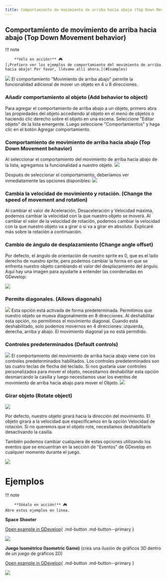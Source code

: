 ```yaml
---
title: Comportamiento de movimiento de arriba hacia abajo (Top Down Movement behavior)
---
```

## Comportamiento de movimiento de arriba hacia abajo (Top Down Movement behavior)

!!! note

        **Vélo en acción!** 🎮
    [¡Prefiero ver los ejemplos de comportamiento del movimiento de arriba hacia abajo! Por favor, llévame allí ahora.](#Examples)

![](/gdevelop5/behaviors/topdownmovementbehavioricon.jpg) El comportamiento "Movimiento de arriba abajo" permite la funcionalidad adicional de mover un objeto en 4 u 8 direcciones.

### Añadir comportamiento al objeto (Add behavior to object)

Para agregar el comportamiento de arriba abajo a un objeto, primero abra las propiedades del objeto accediendo al objeto en el menú de objetos o haciendo clic derecho sobre el objeto en una escena. Seleccione "Editar objeto" de la lista emergente. Luego seleccione "Comportamientos" y haga clic en el botón Agregar comportamiento.

### Comportamiento de movimiento de arriba hacia abajo (Top Down Movement behavior)

Al seleccionar el comportamiento del movimiento de arriba hacia abajo de la lista, agregamos la funcionalidad a nuestro objeto. ![](/gdevelop5/behaviors/top-down-movement-behav-inlist.png)

Después de seleccionar el comportamiento, deberíamos ver inmediatamente las opciones disponibles: ![](/gdevelop5/behaviors/topdown-movement-options.png)

### Cambia la velocidad de movimiento y rotación. (Change the speed of movement and rotation)

Al cambiar el valor de Aceleración, Desaceleración y Velocidad máxima, podemos cambiar la velocidad con la que nuestro objeto se moverá. Al cambiar el valor de la velocidad de rotación, podemos cambiar la velocidad con la que nuestro objeto va a girar o si va a girar en absoluto. Explicaré más sobre la rotación a continuación.

### Cambio de ángulo de desplazamiento (Change angle offset)

Por defecto, el ángulo de orientación de nuestro sprite es 0, que es el lado derecho de nuestro sprite, pero podemos cambiar la forma en que se enfrenta nuestro objeto cambiando el valor del desplazamiento del ángulo. Aquí hay una imagen para ayudarte a entender las coordenadas en GDevelop:

![](/gdevelop5/behaviors/gdevelop_covaliantcuriosity.jpg)

### Permite diagonales. (Allows diagonals)

![](/gdevelop5/behaviors/allow-diagonals-box.png) Esta opción está activada de forma predeterminada. Permitimos que nuestro objeto se mueva diagonalmente en 8 direcciones. Al deshabilitar esta opción, no permitimos el movimiento diagonal. Cuando está deshabilitado, solo podemos movernos en 4 direcciones: izquierda, derecha, arriba y abajo. El movimiento diagonal ya no está permitido.

### Controles predeterminados (Default controls)

![](/gdevelop5/behaviors/top-down-movement-default-controls-box.png) El comportamiento del movimiento de arriba hacia abajo viene con los controles predeterminados habilitados. Los controles predeterminados son las cuatro teclas de flecha del teclado. Si nos gustaría usar controles personalizados para mover el objeto, necesitamos deshabilitar esta opción desmarcando la casilla y luego necesitamos usar los eventos de movimiento de arriba hacia abajo para mover el Objeto. ![](/gdevelop5/behaviors/top-down-movement-events.png)

### Girar objeto (Rotate object)

![](/gdevelop5/behaviors/top-down-movement-rotateobject-box.png)

Por defecto, nuestro objeto girará hacia la dirección del movimiento. El objeto girará a la velocidad que especificamos en la opción Velocidad de rotación. Si no queremos que el objeto rote, necesitamos deshabilitarlo desactivando la casilla.

También podemos cambiar cualquiera de estas opciones utilizando los eventos que se encuentran en la sección de "Eventos" de GDevelop en cualquier momento durante el juego.

![](/gdevelop5/behaviors/eventstab.jpg)

# Ejemplos

!!! note

        **SVéalo en acción!** 🎮
    Abre estos ejemplos en línea.

**Space Shooter**

[Open example in GDevelop](https://editor.gdevelop.io/?project=example://space-shooter){ .md-button .md-button--primary }

[![](/gdevelop5/behaviors/spaceshooter.png)](https://editor.gdevelop-app.com/?project=example://space-shooter)


**Juego Isométrico (Isometric Game)** (crea una ilusión de gráficos 3D dentro de un juego de gráficos 2D)

[Open example in GDevelop](https://editor.gdevelop.io/?project=example://isometric-game){ .md-button .md-button--primary }

[![](/gdevelop5/behaviors/isometricgame.png)](https://editor.gdevelop-app.com/?project=example://isometric-game)
